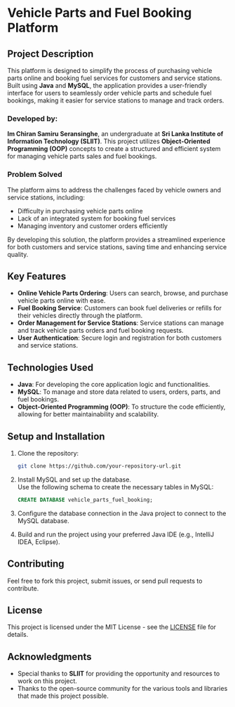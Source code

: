# Vehicle Parts and Fuel Booking Platform  

## Project Description  
This platform is designed to simplify the process of purchasing vehicle parts online and booking fuel services for customers and service stations. Built using **Java** and **MySQL**, the application provides a user-friendly interface for users to seamlessly order vehicle parts and schedule fuel bookings, making it easier for service stations to manage and track orders.

### Developed by:  
**Im Chiran Samiru Seransinghe**, an undergraduate at **Sri Lanka Institute of Information Technology (SLIIT)**. This project utilizes **Object-Oriented Programming (OOP)** concepts to create a structured and efficient system for managing vehicle parts sales and fuel bookings.

### Problem Solved  
The platform aims to address the challenges faced by vehicle owners and service stations, including:  
- Difficulty in purchasing vehicle parts online  
- Lack of an integrated system for booking fuel services  
- Managing inventory and customer orders efficiently

By developing this solution, the platform provides a streamlined experience for both customers and service stations, saving time and enhancing service quality.  

## Key Features  
- **Online Vehicle Parts Ordering**: Users can search, browse, and purchase vehicle parts online with ease.
- **Fuel Booking Service**: Customers can book fuel deliveries or refills for their vehicles directly through the platform.
- **Order Management for Service Stations**: Service stations can manage and track vehicle parts orders and fuel booking requests.
- **User Authentication**: Secure login and registration for both customers and service stations.

## Technologies Used  
- **Java**: For developing the core application logic and functionalities.
- **MySQL**: To manage and store data related to users, orders, parts, and fuel bookings.
- **Object-Oriented Programming (OOP)**: To structure the code efficiently, allowing for better maintainability and scalability.

## Setup and Installation  

1. Clone the repository:
   ```bash
   git clone https://github.com/your-repository-url.git
   ```

2. Install MySQL and set up the database.  
   Use the following schema to create the necessary tables in MySQL:
   ```sql
   CREATE DATABASE vehicle_parts_fuel_booking;
   ```

3. Configure the database connection in the Java project to connect to the MySQL database.

4. Build and run the project using your preferred Java IDE (e.g., IntelliJ IDEA, Eclipse).

## Contributing  
Feel free to fork this project, submit issues, or send pull requests to contribute.

## License  
This project is licensed under the MIT License - see the [LICENSE](LICENSE) file for details.  

## Acknowledgments  
- Special thanks to **SLIIT** for providing the opportunity and resources to work on this project.  
- Thanks to the open-source community for the various tools and libraries that made this project possible.
